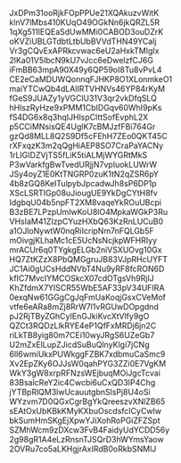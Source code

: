 JxDPm31ooRjkFOpPPUe21XQAkuzvWitK
klnV7lMbs410KUqO49OGkNn6jkQRZL5R
1qXg511lEQEaSdUwMMi0CABOD3ouDZrK
oKVZiUBLGTdbtLtbUbBVVdTHN49YCalj
Vr3gCQvExAPRkcvwac6eU2aHxkTMlgIx
2lKa01V5IbcN9kU7vJcc6eDwelzfCJ6G
iFmBB63mpA90X49y6QP59oI8Tu8vPvL4
CE2eCaMDUWQonnqFJHKP8O1XLonmkeO1
maiYTCwQb4dLAlIRTVHNVs46YP84rKyM
fGeS9JUAZy1yVGClU31V3qr2vkDfqSLQ
hHlszRyHze9xPMM1CbIDGqv60WhI9pKs
fS4DG6x8q3hqIJHlspClttSofEvphL2X
p5CCiMNsisQE4UglK7cBMJzfFBi764Gr
gzQd8MLL8Q2S9Df5cFEhH7ZEo0QKT45C
rXFxqzK3m2qQgHiAEP8SO7CraPaYACNy
1rLIGIDZVjTS5fLiK5tiALMjWYGRtMkS
P3wVarkfgBwTvedURjjN7vpIuokLUWrW
JSy4oyZ1E0KtTNGRP0zuK1tN2qZSR6pY
4b8zGQ8KeITulpybJpcadwJh8sP6DP1p
XScLSRTIGp08uJiougUE9YkDgCYtH8fv
IdgbqU04b5npFT2XM8vaqeYkROuUBcpi
B3zBE7LPzpUmlwKoU8lO4MpkaWGkP3Ru
VHsIaM41ZIzpCYuzHXbQ63KzRnLUCuB0
a1OJloNywtW0nqRiIcripNm7nFQLGb5F
mOivgjKLhaMc1cE5UcNsNcjkpWFHRIyy
mrACUr6q0TYgkgELGb2niVSXUOvg10Gx
HQ7ZtKZzX8PbQMGgruJB83VJpRHcUYFT
JC1Ai0gUCsHddNVbT4Nu9yRF8fcRON6D
kfIC7MvcIYMCOSkcX07cdOTgsVh9RjlJ
KhZfdmX7YISCR55WbE5AF33pV34UFIRA
0exqNw61GGgCgJqFmUaKoqjGsxCVeMof
vtfe6eARa8mZj8RrW7l1vRGUwDOpgdnd
pJ2RjTByZGhCyIEnGJkiKvcXtVlfy9gO
QZCt3RQDzLlkRYE4eP1QfFxMRDj6jn2C
riLkTB8yig80m7CEi10wyJRgS6UZeGb7
U2mZxElLupZJicdSuBuQlnyKlgi7jCNg
6lI6wmiUkxPUWkggFZBK7xdbmuCaSmc9
Xv2EpZKy6OJJsW0qahPYG3ZZi0E7VgKM
WkY3gW8xrpRFNzsWEjbuqMOiJgcTcvai
83BsalcReY2ic4Cwcbi6uCxQD3IP4Chg
jYTBpRlQM3lwUcauutgbnSlsPj8U4oSi
WYzvm7D0QGxCgrBgYkQreeszvXNlZB65
sEAtOxUbKBkKMyKXbuOscdsfcICyCwIw
bkSumHmSKgEjXpwYJiXohRoPGiZFZSpt
SZMhWcm9zDXcw3FvB4FaidyUdYCDD56y
2g98gR1A4eLzRnsnTJSQrD3hWYmsYaow
2OVRu7co5aLKHgjrAxIRdB0oRkbSNMlJ
